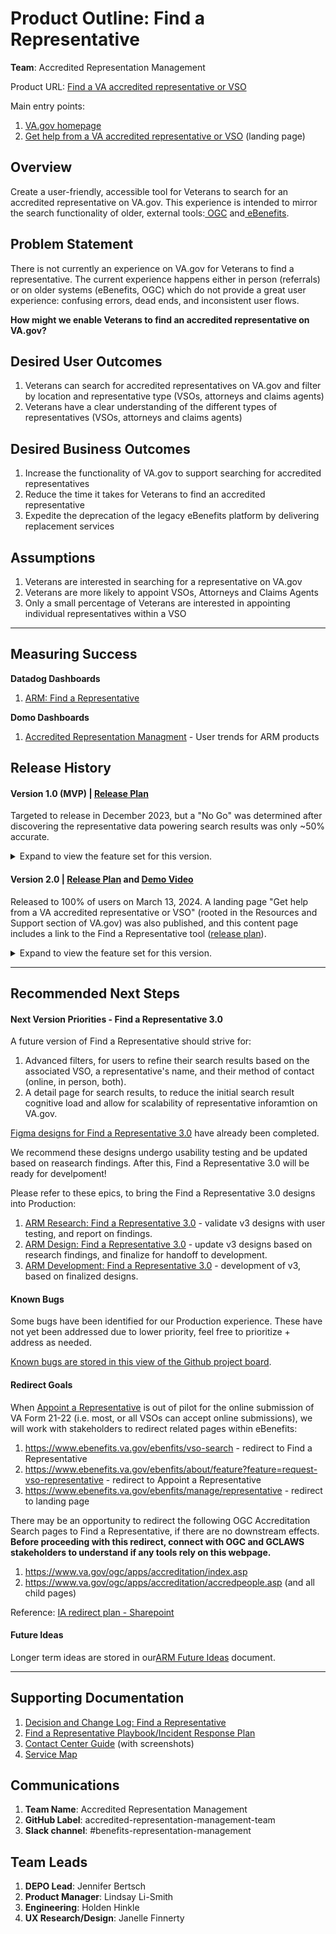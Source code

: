 # **Product Outline: Find a Representative**

**Team**: Accredited Representation Management

Product URL: [ Find a VA accredited representative or VSO](https://www.va.gov/get-help-from-accredited-representative/find-rep)

Main entry points:
1. [VA.gov homepage](https://www.va.gov/)
2. [Get help from a VA accredited representative or VSO](https://www.va.gov/get-help-from-accredited-representative/) (landing page)


## **Overview**

Create a user-friendly, accessible tool for Veterans to search for an accredited representative on VA.gov. This experience is intended to mirror the search functionality of older, external tools:[ OGC](https://www.va.gov/ogc/apps/accreditation/index.asp) and[ eBenefits](https://www.ebenefits.va.gov/ebenefits/vso-search).


## **Problem Statement**

There is not currently an experience on VA.gov for Veterans to find a representative. The current experience happens either in person (referrals) or on older systems (eBenefits, OGC) which do not provide a great user experience: confusing errors, dead ends, and inconsistent user flows.

**How might we enable Veterans to find an accredited representative on VA.gov?**


## **Desired User Outcomes**

1. Veterans can search for accredited representatives on VA.gov and filter by location and representative type (VSOs, attorneys and claims agents)
2. Veterans have a clear understanding of the different types of representatives (VSOs, attorneys and claims agents)


## **Desired Business Outcomes**

1. Increase the functionality of VA.gov to support searching for accredited representatives
2. Reduce the time it takes for Veterans to find an accredited representative
3. Expedite the deprecation of the legacy eBenefits platform by delivering replacement services


## **Assumptions**

1. Veterans are interested in searching for a representative on VA.gov
2. Veterans are more likely to appoint VSOs, Attorneys and Claims Agents
3. Only a small percentage of Veterans are interested in appointing individual representatives within a VSO

---
## **Measuring Success**

**Datadog Dashboards**
1. [ARM: Find a Representative](https://vagov.ddog-gov.com/dashboard/55d-sc2-bxi/arm-find-a-representative?fromUser=false&refresh_mode=sliding&from_ts=1736986754401&to_ts=1739578754401&live=true)

**Domo Dashboards**
1. [Accredited Representation Managment](https://va-gov.domo.com/page/1897070864) - User trends for ARM products


## **Release History**

#### Version 1.0 (MVP) | [Release Plan](https://github.com/department-of-veterans-affairs/va.gov-team/blob/master/products/accredited-representation-management/product-documentation/find-a-representative/release-plan-find-a-representative-1.0.md)

Targeted to release in December 2023, but a "No Go" was determined after discovering the representative data powering search results was only ~50% accurate. 

<details><summary>Expand to view the feature set for this version.</summary>

1. Search
   1. Location
      1. Single consolidated field that accepts any form of address
      2. `Use my location` feature to populate this location field
   2. Select type of rep (single select)
      1. Veteran Service Organization (VSO)
      2. Attorney
      3. Claims Agent
   3. Search by name
      1. Organization name
      2. Representative first name
      3. Representative last name
   4. Rep definitions
      1. Veteran Service Organization (VSO)
      2. Attorney
      3. Claims agent
2. Display search results
   1. List display
   2. Filter results by
      1. Distance
      2. Representative Name / Organization Name
   3. Search result details
      1. Distance in miles
      2. Name
      3. Address
      4. Phone number

</details>

#### Version 2.0 | [Release Plan](https://github.com/department-of-veterans-affairs/va.gov-team/blob/master/products/accredited-representation-management/product-documentation/find-a-representative/release-plan-find-a-representative-2.0.md) and [Demo Video](https://dvagov.sharepoint.com/:v:/r/sites/vaabdvro/Shared%20Documents/Accredited%20Representation%20Management/Product%20Information/Product%20Demo%20Recordings/Find%20a%20Representative%20Demo.mov?csf=1&web=1&e=AaVq9f)

Released to 100% of users on March 13, 2024. A landing page "Get help from a VA accredited representative or VSO" (rooted in the Resources and Support section of VA.gov) was also published, and this content page includes a link to the Find a Representative tool ([release plan](https://github.com/department-of-veterans-affairs/va.gov-team/blob/master/products/accredited-representation-management/product-documentation/find-a-representative/release-plan-find-a-representative-2.0.md)).

<details><summary>Expand to view the feature set for this version.</summary>

1. Search 
   1. Representative definitions
   2. Required fields
      1. Representative Type
         1. ~~Veteran Service Organization~~
         2. VSO Representative 🆕
         3. Attorney
         4. Claims agent
      2. Location
         1. Single consolidated field that accepts address 1, city, state, zip code
         2. `Use my location` feature to populate this location field
   3. Optional fields
      1. Search area
         1. Default to 50 miles
         2. Drop down for user to slect additional options (5, 10, 25, 50, 100, 200 miles + show all) 🆕
      2. Name of representative
2. Display search results
   1. Filter results by
      1. Distance (Closest to farthest)
      2. Name (First/last name A to Z and Z to A)
   2. Search result details
      1. Distance in miles
      2. Name
      3. Associated organizations (VSO Representatives only) 🆕
      4. Address
      5. Phone number
      6. Email 🆕
3. Include transparency around data accuracy 🆕
   1. Alert above search results
   2. ~~Report Outdated Information feature~~ _This feature was_ [_removed_](https://github.com/department-of-veterans-affairs/va.gov-team/blob/master/products/accredited-representation-management/product-documentation/find-a-representative/decision-change-log-find-a-representative.md) _on 7/25/2024_
  
</details>

--- 
## **Recommended Next Steps**

#### Next Version Priorities - Find a Representative 3.0
A future version of Find a Representative should strive for:
1. Advanced filters, for users to refine their search results based on the associated VSO, a representative's name, and their method of contact (online, in person, both).
2. A detail page for search results, to reduce the initial search result cognitive load and allow for scalability of representative inforamtion on VA.gov.

[Figma designs for Find a Representative 3.0](https://www.figma.com/design/bzbwObT9hiItve0q3cQX9c/ARM---Find-and-Appoint-a-Representative?node-id=0-19109&p=f&t=9UDkWLdMS1C7DVfU-0) have already been completed.

We recommend these designs undergo usability testing and be updated based on reasearch findings. After this, Find a Representative 3.0 will be ready for develpoment!

Please refer to these epics, to bring the Find a Representative 3.0 designs into Production:
1. [ARM Research: Find a Representative 3.0](https://github.com/department-of-veterans-affairs/va.gov-team/issues/97783) - validate v3 designs with user testing, and report on findings.
2. [ARM Design: Find a Representative 3.0](https://github.com/department-of-veterans-affairs/va.gov-team/issues/98591) - update v3 designs based on research findings, and finalize for handoff to development.
3. [ARM Development: Find a Representative 3.0](https://github.com/department-of-veterans-affairs/va.gov-team/issues/80758) - development of v3, based on finalized designs.

#### Known Bugs
Some bugs have been identified for our Production experience. These have not yet been addressed due to lower priority, feel free to prioritize + address as needed.

[Known bugs are stored in this view of the Github project board](https://github.com/orgs/department-of-veterans-affairs/projects/1180/views/41). 

#### Redirect Goals
When [Appoint a Representative](https://github.com/department-of-veterans-affairs/va.gov-team/tree/master/products/accredited-representation-management/product-documentation/appoint-a-representative) is out of pilot for the online submission of VA Form 21-22 (i.e. most, or all VSOs can accept online submissions), we will work with stakeholders to redirect related pages within eBenefits:
1. https://www.ebenefits.va.gov/ebenfits/vso-search - redirect to Find a Representative
2. https://www.ebenefits.va.gov/ebenfits/about/feature?feature=request-vso-representative - redirect to Appoint a Representative
3. https://www.ebenefits.va.gov/ebenfits/manage/representative - redirect to landing page

There may be an opportunity to redirect the following OGC Accreditation Search pages to Find a Representative, if there are no downstream effects. **Before proceeding with this redirect, connect with OGC and GCLAWS stakeholders to understand if any tools rely on this webpage.**
1. https://www.va.gov/ogc/apps/accreditation/index.asp
2. https://www.va.gov/ogc/apps/accreditation/accredpeople.asp (and all child pages)

Reference: [IA redirect plan - Sharepoint](https://dvagov.sharepoint.com/:w:/r/sites/SitewideCAIA/_layouts/15/Doc.aspx?sourcedoc=%7B203EE57C-1260-4A20-9981-40A7396FB36A%7D&file=0.0%20Redirect%20plan.docx&action=default&mobileredirect=true)

#### Future Ideas
Longer term ideas are stored in our[ARM Future Ideas](https://dvagov.sharepoint.com/:w:/r/sites/vaabdvro/Shared%20Documents/Accredited%20Representation%20Management/ARM%20Future%20Ideas.docx?d=wfe95a788166e4670bfda5a59798550d7&csf=1&web=1&e=7iFIw0) document.

---
## **Supporting Documentation**

1. [Decision and Change Log: Find a Representative](https://github.com/department-of-veterans-affairs/va.gov-team/blob/master/products/accredited-representation-management/product-documentation/find-a-representative/decision-change-log-find-a-representative.md)
2. [Find a Representative Playbook/Incident Response Plan](https://github.com/department-of-veterans-affairs/va.gov-team/blob/master/products/accredited-representation-management/product-documentation/find-a-representative/technical-documentation/product-playbook-incident-response-plan.md)
3. [Contact Center Guide](https://github.com/department-of-veterans-affairs/va.gov-team/tree/master/products/accredited-representation-management/product-documentation/find-a-representative/contact-center) (with screenshots)
4. [Service Map](https://www.docstomarkdown.pro/convert-markdown-to-google-docs-online/service-map.md)

## **Communications**

1. **Team Name**: Accredited Representation Management
2. **GitHub Label**: accredited-representation-management-team
3. **Slack channel**: #benefits-representation-management


## **Team Leads**

1. **DEPO Lead**: Jennifer Bertsch
2. **Product Manager**: Lindsay Li-Smith
3. **Engineering**: Holden Hinkle
4. **UX Research/Design**: Janelle Finnerty
